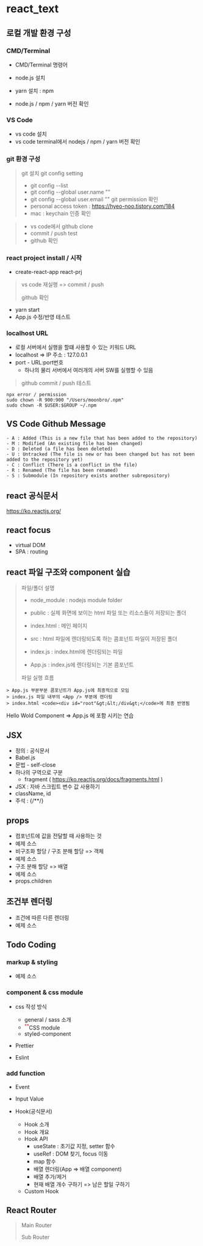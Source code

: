 # react_text

## 로컬 개발 환경 구성

### CMD/Terminal

- CMD/Terminal 명령어

- node.js 설치
- yarn 설치 : npm
- node.js / npm / yarn 버전 확인

### VS Code

- vs code 설치
- vs code terminal에서 nodejs / npm / yarn 버전 확인

### git 환경 구성

> git 설치
> git config setting
>  - git config --list
>  - git config --global user.name ""
>  - git config --global user.email ""
> git permission 확인
>  - personal access token : https://hyeo-noo.tistory.com/184
> - mac : keychain 인증 확인

> - vs code에서 github clone
> - commit / push test
> - github 확인

### react project install / 시작

- create-react-app react-prj

> vs code 재실행 => commit / push
> 
> github 확인

- yarn start
- App.js 수정/반영 테스트

### localhost URL

- 로컬 서버에서 실행을 할떄 사용할 수 있는 키워드 URL
- localhost => IP 주소 : 127.0.0.1
- port - URL:port번호
  - 하나의 물리 서버에서 여러개의 서버 SW를 실행할 수 있음

> github commit / push 테스트

```
npx error / permission
sudo chown -R 900:900 "/Users/moonbro/.npm"
sudo chown -R $USER:$GROUP ~/.npm
```

## VS Code Github Message

```
- A : Added (This is a new file that has been added to the repository)
- M : Modified (An existing file has been changed)
- D : Deleted (a file has been deleted)
- U : Untracked (The file is new or has been changed but has not been added to the repository yet)
- C : Conflict (There is a conflict in the file)
- R : Renamed (The file has been renamed)
- S : Submodule (In repository exists another subrepository)
```

## react 공식문서
https://ko.reactjs.org/

## react focus

- virtual DOM
- SPA : routing

## react 파일 구조와 component 실습

> 파일/폴더 설명
>  - node_module : nodejs module folder
>  - public : 실제 화면에 보이는 html 파일 또는 리소스들이 저장되는 폴더
>   - index.html : 메인 페이지
>  
>  - src : html 파일에 렌더링되도록 하는 콤포넌트 파일이 저장된 폴더
>   - index.js : index.html에 렌더링되는 파일
>   - App.js : index.js에 렌더링되는 기본 콤포넌트
>   
> 파일 실행 흐름
```
> App.js 부분부분 콤포넌트가 App.js에 최종적으로 모임
> index.js 파일 내부의 <App /> 부분에 렌더링
> index.html <code><div id="root"&gt;&lt;/div&gt;</code>에 최종 반영됨
```

Hello Wold Component => App.js 에 포함 시키는 연습


## JSX

- 정의 : 공식문서
- Babel.js
- 문법 - self-close
- 하나의 구역으로 구분
  - fragment ( https://ko.reactjs.org/docs/fragments.html )
- JSX : 자바 스크립트 변수 값 사용하기 
- className, id
- 주석 : {/**/}

## props

- 컴포넌트에 값을 전달할 때 사용하는 것
- 예제 소스
- 비구조화 할당 / 구조 분해 할당 => 객체
- 예제 소스
- 구조 분해 할당 => 배열
- 예제 소스
- props.children


## 조건부 렌더링
- 조건에 따른 다른 렌더링
- 예제 소스

## Todo Coding

### markup & styling

- 예제 소스

### component & css module

- css 작성 방식
  - general / sass 소개
  - <sup style="color:red;">**</sup>CSS module
  - styled-component

- Prettier
- Eslint

### add function

- Event
- Input Value

- Hook(공식문서)
  - Hook 소개
  - Hook 개요
  - Hook API
    - useState : 초기값 지정, setter 함수
    - useRef : DOM 찾기, focus 이동
    - map 함수
    - 배열 렌더링(App => 배열 component)
    - 배열 추가/제거
    - 현재 배열 개수 구하기 => 남은 할일 구하기
  - Custom Hook

## React Router

> Main Router
> 
> Sub Router



